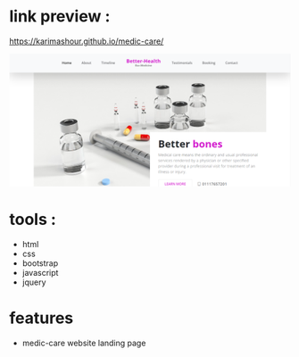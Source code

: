 # link preview :

https://karimashour.github.io/medic-care/

<img src="image.png"/>

# tools :
- html
- css
- bootstrap
- javascript
- jquery


# features
- medic-care website landing page 
